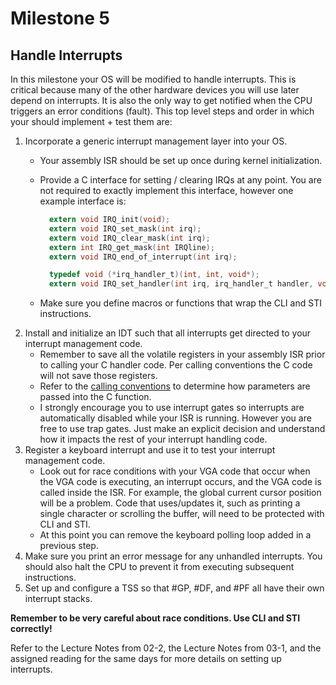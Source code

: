 # Milestone 5

## Handle Interrupts
In this milestone your OS will be modified to handle interrupts. This is critical because many of the other hardware devices you will use later depend on interrupts. It is also the only way to get notified when the CPU triggers an error conditions (fault). This top level steps and order in which your should implement + test them are:

1.  Incorporate a generic interrupt management layer into your OS.
    - Your assembly ISR should be set up once during kernel initialization.
    - Provide a C interface for setting / clearing IRQs at any point. You are not required to exactly implement this interface, however one example interface is:

      ```C
        extern void IRQ_init(void);
        extern void IRQ_set_mask(int irq);
        extern void IRQ_clear_mask(int irq);
        extern int IRQ_get_mask(int IRQline);
        extern void IRQ_end_of_interrupt(int irq);

        typedef void (*irq_handler_t)(int, int, void*);
        extern void IRQ_set_handler(int irq, irq_handler_t handler, void *arg);
        ```
    - Make sure you define macros or functions that wrap the CLI and STI instructions.
2. Install and initialize an IDT such that all interrupts get directed to your interrupt management code.
    - Remember to save all the volatile registers in your assembly ISR prior to calling your C handler code. Per calling conventions the C code will not save those registers.
    - Refer to the [calling conventions](https://eli.thegreenplace.net/2011/09/06/stack-frame-layout-on-x86-64) to determine how parameters are passed into the C function.
    - I strongly encourage you to use interrupt gates so interrupts are automatically disabled while your ISR is running. However you are free to use trap gates. Just make an explicit decision and understand how it impacts the rest of your interrupt handling code.
3. Register a keyboard interrupt and use it to test your interrupt management code.
    - Look out for race conditions with your VGA code that occur when the VGA code is executing, an interrupt occurs, and the VGA code is called inside the ISR. For example, the global current cursor position will be a problem. Code that uses/updates it, such as printing a single character or scrolling the buffer, will need to be protected with CLI and STI.
    - At this point you can remove the keyboard polling loop added in a previous step.
 4. Make sure you print an error message for any unhandled interrupts. You should also halt the CPU to prevent it from executing subsequent instructions.
 5. Set up and configure a TSS so that #GP, #DF, and #PF all have their own interrupt stacks.

**Remember to be very careful about race conditions. Use CLI and STI correctly!**

Refer to the Lecture Notes from 02-2, the Lecture Notes from 03-1, and the assigned reading for the same days for more details on setting up interrupts.

